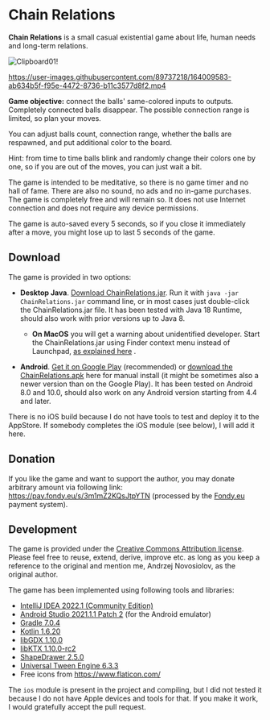 # Chain Relations

**Chain Relations** is a small casual existential game about life, human needs and long-term relations.

![Clipboard01!](https://user-images.githubusercontent.com/89737218/164009636-a513f32f-f540-4b04-8dac-d9f49f459ee0.jpg)

https://user-images.githubusercontent.com/89737218/164009583-ab634b5f-f95e-4472-8736-b11c3577d8f2.mp4

**Game objective:** connect the balls' same-colored inputs to outputs. Completely connected balls disappear.
The possible connection range is limited, so plan your moves.

You can adjust balls count, connection range, whether the balls are respawned, and put additional color to the board.

Hint: from time to time balls blink and randomly change their colors one by one, so if you are out of the moves,
you can just wait a bit.

The game is intended to be meditative, so there is no game timer and no hall of fame. There are
also no sound, no ads and no in-game purchases. The game is completely free and will remain so. It does not use Internet
connection and does not require any device permissions.

The game is auto-saved every 5 seconds, so if you close it immediately after a move, you might lose up to last 5 seconds
of the game.

## Download

The game is provided in two options:

- **Desktop Java**. [Download ChainRelations.jar](https://github.com/andrzej-nov/ChainRelations/releases/download/v1.6/ChainRelations.jar).
  Run it with `java -jar ChainRelations.jar` command line, or in most cases just double-click the ChainRelations.jar 
  file. It has been tested with Java 18 Runtime, should also work with prior versions up to Java 8.
    - **On MacOS** you will get a warning about unidentified developer. Start the ChainRelations.jar 
      using Finder context menu instead of Launchpad,
      [as explained here](https://www.bemidjistate.edu/offices/its/knowledge-base/how-to-open-an-app-from-an-unidentified-developer-and-exempt-it-from-gatekeeper/)
      .

- **Android**. [Get it on Google Play](https://play.google.com/store/apps/details?id=com.andrzejn.chainrelations)
  (recommended) or
  [download the ChainRelations.apk](https://github.com/andrzej-nov/ChainRelations/releases/download/v1.6/ChainRelations.apk)
  here for manual install (it might be sometimes also a newer version than on the Google Play). It has been tested
  on Android 8.0 and 10.0, should also work on any Android version starting from 4.4 and later.

There is no iOS build because I do not have tools to test and deploy it to the AppStore. If somebody completes the iOS
module (see below), I will add it here.

## Donation

If you like the game and want to support the author, you may donate arbitrary amount via following
link: https://pay.fondy.eu/s/3m1mZ2KQsJtpYTN (processed by the [Fondy.eu](https://fondy.io/) payment system).

## Development

The game is provided under the [Creative Commons Attribution license](https://creativecommons.org/licenses/by/4.0/).
Please feel free to reuse, extend, derive, improve etc. as long as you keep a reference to the original and mention me,
Andrzej Novosiolov, as the original author.

The game has been implemented using following tools and libraries:

- [IntelliJ IDEA 2022.1 (Community Edition)](https://www.jetbrains.com/idea/download/)
- [Android Studio 2021.1.1 Patch 2](https://developer.android.com/studio) (for the Android emulator)
- [Gradle 7.0.4](https://gradle.org/)
- [Kotlin 1.6.20](https://kotlinlang.org/)
- [libGDX 1.10.0](https://libgdx.com/)
- [libKTX 1.10.0-rc2](https://libktx.github.io/)
- [ShapeDrawer 2.5.0](https://github.com/earlygrey/shapedrawer#shape-drawer)
- [Universal Tween Engine 6.3.3](https://github.com/AurelienRibon/universal-tween-engine)
- Free icons from https://www.flaticon.com/

The `ios` module is present in the project and compiling, but I did not tested it because I do not have Apple devices
and tools for that. If you make it work, I would gratefully accept the pull request.
